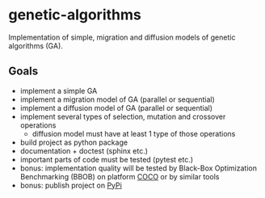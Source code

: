 # genetic-algorithms
Implementation of simple, migration and diffusion models of genetic algorithms (GA).

## Goals
* implement a simple GA
* implement a migration model of GA (parallel or sequential)
* implement a diffusion model of GA (parallel or sequential)
* implement several types of selection, mutation and crossover operations
  * diffusion model must have at least 1 type of those operations
* build project as python package
* documentation + doctest (sphinx etc.)
* important parts of code must be tested (pytest etc.)
* bonus: implementation quality will be tested by Black-Box Optimization Benchmarking (BBOB) on platform [COCO](http://coco.gforge.inria.fr/) or by similar tools
* bonus: publish project on [PyPi](https://pypi.python.org/pypi) 
